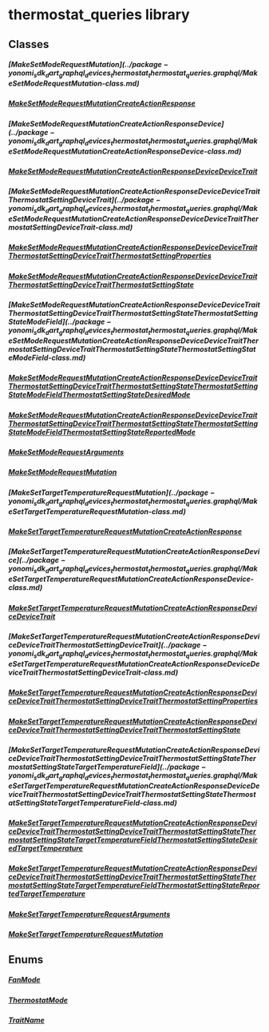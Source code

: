 


# thermostat_queries library











## Classes

##### [MakeSetModeRequest$Mutation](../package-yonomi_sdk_dart_graphql_devices_thermostat_thermostat_queries.graphql/MakeSetModeRequest$Mutation-class.md)



 


##### [MakeSetModeRequest$Mutation$CreateActionResponse](../package-yonomi_sdk_dart_graphql_devices_thermostat_thermostat_queries.graphql/MakeSetModeRequest$Mutation$CreateActionResponse-class.md)



 


##### [MakeSetModeRequest$Mutation$CreateActionResponse$Device](../package-yonomi_sdk_dart_graphql_devices_thermostat_thermostat_queries.graphql/MakeSetModeRequest$Mutation$CreateActionResponse$Device-class.md)



 


##### [MakeSetModeRequest$Mutation$CreateActionResponse$Device$DeviceTrait](../package-yonomi_sdk_dart_graphql_devices_thermostat_thermostat_queries.graphql/MakeSetModeRequest$Mutation$CreateActionResponse$Device$DeviceTrait-class.md)



 


##### [MakeSetModeRequest$Mutation$CreateActionResponse$Device$DeviceTrait$ThermostatSettingDeviceTrait](../package-yonomi_sdk_dart_graphql_devices_thermostat_thermostat_queries.graphql/MakeSetModeRequest$Mutation$CreateActionResponse$Device$DeviceTrait$ThermostatSettingDeviceTrait-class.md)



 


##### [MakeSetModeRequest$Mutation$CreateActionResponse$Device$DeviceTrait$ThermostatSettingDeviceTrait$ThermostatSettingProperties](../package-yonomi_sdk_dart_graphql_devices_thermostat_thermostat_queries.graphql/MakeSetModeRequest$Mutation$CreateActionResponse$Device$DeviceTrait$ThermostatSettingDeviceTrait$ThermostatSettingProperties-class.md)



 


##### [MakeSetModeRequest$Mutation$CreateActionResponse$Device$DeviceTrait$ThermostatSettingDeviceTrait$ThermostatSettingState](../package-yonomi_sdk_dart_graphql_devices_thermostat_thermostat_queries.graphql/MakeSetModeRequest$Mutation$CreateActionResponse$Device$DeviceTrait$ThermostatSettingDeviceTrait$ThermostatSettingState-class.md)



 


##### [MakeSetModeRequest$Mutation$CreateActionResponse$Device$DeviceTrait$ThermostatSettingDeviceTrait$ThermostatSettingState$ThermostatSettingStateModeField](../package-yonomi_sdk_dart_graphql_devices_thermostat_thermostat_queries.graphql/MakeSetModeRequest$Mutation$CreateActionResponse$Device$DeviceTrait$ThermostatSettingDeviceTrait$ThermostatSettingState$ThermostatSettingStateModeField-class.md)



 


##### [MakeSetModeRequest$Mutation$CreateActionResponse$Device$DeviceTrait$ThermostatSettingDeviceTrait$ThermostatSettingState$ThermostatSettingStateModeField$ThermostatSettingStateDesiredMode](../package-yonomi_sdk_dart_graphql_devices_thermostat_thermostat_queries.graphql/MakeSetModeRequest$Mutation$CreateActionResponse$Device$DeviceTrait$ThermostatSettingDeviceTrait$ThermostatSettingState$ThermostatSettingStateModeField$ThermostatSettingStateDesiredMode-class.md)



 


##### [MakeSetModeRequest$Mutation$CreateActionResponse$Device$DeviceTrait$ThermostatSettingDeviceTrait$ThermostatSettingState$ThermostatSettingStateModeField$ThermostatSettingStateReportedMode](../package-yonomi_sdk_dart_graphql_devices_thermostat_thermostat_queries.graphql/MakeSetModeRequest$Mutation$CreateActionResponse$Device$DeviceTrait$ThermostatSettingDeviceTrait$ThermostatSettingState$ThermostatSettingStateModeField$ThermostatSettingStateReportedMode-class.md)



 


##### [MakeSetModeRequestArguments](../package-yonomi_sdk_dart_graphql_devices_thermostat_thermostat_queries.graphql/MakeSetModeRequestArguments-class.md)



 


##### [MakeSetModeRequestMutation](../package-yonomi_sdk_dart_graphql_devices_thermostat_thermostat_queries.graphql/MakeSetModeRequestMutation-class.md)



 


##### [MakeSetTargetTemperatureRequest$Mutation](../package-yonomi_sdk_dart_graphql_devices_thermostat_thermostat_queries.graphql/MakeSetTargetTemperatureRequest$Mutation-class.md)



 


##### [MakeSetTargetTemperatureRequest$Mutation$CreateActionResponse](../package-yonomi_sdk_dart_graphql_devices_thermostat_thermostat_queries.graphql/MakeSetTargetTemperatureRequest$Mutation$CreateActionResponse-class.md)



 


##### [MakeSetTargetTemperatureRequest$Mutation$CreateActionResponse$Device](../package-yonomi_sdk_dart_graphql_devices_thermostat_thermostat_queries.graphql/MakeSetTargetTemperatureRequest$Mutation$CreateActionResponse$Device-class.md)



 


##### [MakeSetTargetTemperatureRequest$Mutation$CreateActionResponse$Device$DeviceTrait](../package-yonomi_sdk_dart_graphql_devices_thermostat_thermostat_queries.graphql/MakeSetTargetTemperatureRequest$Mutation$CreateActionResponse$Device$DeviceTrait-class.md)



 


##### [MakeSetTargetTemperatureRequest$Mutation$CreateActionResponse$Device$DeviceTrait$ThermostatSettingDeviceTrait](../package-yonomi_sdk_dart_graphql_devices_thermostat_thermostat_queries.graphql/MakeSetTargetTemperatureRequest$Mutation$CreateActionResponse$Device$DeviceTrait$ThermostatSettingDeviceTrait-class.md)



 


##### [MakeSetTargetTemperatureRequest$Mutation$CreateActionResponse$Device$DeviceTrait$ThermostatSettingDeviceTrait$ThermostatSettingProperties](../package-yonomi_sdk_dart_graphql_devices_thermostat_thermostat_queries.graphql/MakeSetTargetTemperatureRequest$Mutation$CreateActionResponse$Device$DeviceTrait$ThermostatSettingDeviceTrait$ThermostatSettingProperties-class.md)



 


##### [MakeSetTargetTemperatureRequest$Mutation$CreateActionResponse$Device$DeviceTrait$ThermostatSettingDeviceTrait$ThermostatSettingState](../package-yonomi_sdk_dart_graphql_devices_thermostat_thermostat_queries.graphql/MakeSetTargetTemperatureRequest$Mutation$CreateActionResponse$Device$DeviceTrait$ThermostatSettingDeviceTrait$ThermostatSettingState-class.md)



 


##### [MakeSetTargetTemperatureRequest$Mutation$CreateActionResponse$Device$DeviceTrait$ThermostatSettingDeviceTrait$ThermostatSettingState$ThermostatSettingStateTargetTemperatureField](../package-yonomi_sdk_dart_graphql_devices_thermostat_thermostat_queries.graphql/MakeSetTargetTemperatureRequest$Mutation$CreateActionResponse$Device$DeviceTrait$ThermostatSettingDeviceTrait$ThermostatSettingState$ThermostatSettingStateTargetTemperatureField-class.md)



 


##### [MakeSetTargetTemperatureRequest$Mutation$CreateActionResponse$Device$DeviceTrait$ThermostatSettingDeviceTrait$ThermostatSettingState$ThermostatSettingStateTargetTemperatureField$ThermostatSettingStateDesiredTargetTemperature](../package-yonomi_sdk_dart_graphql_devices_thermostat_thermostat_queries.graphql/MakeSetTargetTemperatureRequest$Mutation$CreateActionResponse$Device$DeviceTrait$ThermostatSettingDeviceTrait$ThermostatSettingState$ThermostatSettingStateTargetTemperatureField$ThermostatSettingStateDesiredTargetTemperature-class.md)



 


##### [MakeSetTargetTemperatureRequest$Mutation$CreateActionResponse$Device$DeviceTrait$ThermostatSettingDeviceTrait$ThermostatSettingState$ThermostatSettingStateTargetTemperatureField$ThermostatSettingStateReportedTargetTemperature](../package-yonomi_sdk_dart_graphql_devices_thermostat_thermostat_queries.graphql/MakeSetTargetTemperatureRequest$Mutation$CreateActionResponse$Device$DeviceTrait$ThermostatSettingDeviceTrait$ThermostatSettingState$ThermostatSettingStateTargetTemperatureField$ThermostatSettingStateReportedTargetTemperature-class.md)



 


##### [MakeSetTargetTemperatureRequestArguments](../package-yonomi_sdk_dart_graphql_devices_thermostat_thermostat_queries.graphql/MakeSetTargetTemperatureRequestArguments-class.md)



 


##### [MakeSetTargetTemperatureRequestMutation](../package-yonomi_sdk_dart_graphql_devices_thermostat_thermostat_queries.graphql/MakeSetTargetTemperatureRequestMutation-class.md)



 








## Enums

##### [FanMode](../package-yonomi_sdk_dart_graphql_devices_thermostat_thermostat_queries.graphql/FanMode-class.md)



 


##### [ThermostatMode](../package-yonomi_sdk_dart_graphql_devices_thermostat_thermostat_queries.graphql/ThermostatMode-class.md)



 


##### [TraitName](../package-yonomi_sdk_dart_graphql_devices_thermostat_thermostat_queries.graphql/TraitName-class.md)



 









